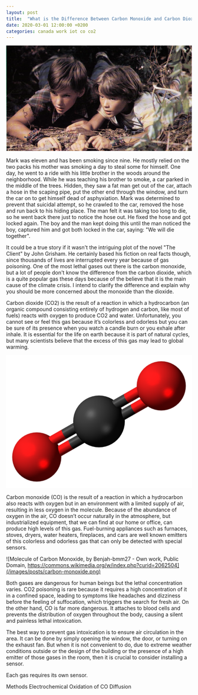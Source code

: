 ```yaml
---
layout: post
title:  "What is the Difference Between Carbon Monoxide and Carbon Dioxide?"
date: 2020-03-01 12:00:00 +0200
categories: canada work iot co co2
---
```


![Mark and his brother in The Client](/images/posts/the-client.png)

Mark was eleven and has been smoking since nine. He mostly relied on the two packs his mother was smoking a day to steal some for himself. One day, he went to a ride with his little brother in the woods around the neighborhood. While he was teaching his brother to smoke, a car parked in the middle of the trees. Hidden, they saw a fat man get out of the car, attach a hose in the scaping pipe, put the other end through the window, and turn the car on to get himself dead of asphyxiation. Mark was determined to prevent that suicidal attempt, so he crawled to the car, removed the hose and run back to his hiding place. The man felt it was taking too long to die, so he went back there just to notice the hose out. He fixed the hose and got locked again. The boy and the man kept doing this until the man noticed the boy, captured him and got both locked in the car, saying: "We will die together".

<!-- more -->

It could be a true story if it wasn't the intriguing plot of the novel "The Client" by John Grisham. He certainly based his fiction on real facts though, since thousands of lives are interrupted every year because of gas poisoning. One of the most lethal gases out there is the carbon monoxide, but a lot of people don't know the difference from the carbon dioxide, which is a quite popular gas these days because of the believe that it is the main cause of the climate crisis. I intend to clarify the difference and explain why you should be more concerned about the monoxide than the dioxide.

Carbon dioxide (CO2) is the result of a reaction in which a hydrocarbon (an organic compound consisting entirely of hydrogen and carbon, like most of fuels) reacts with oxygen to produce CO2 and water. Unfortunately, you cannot see or feel this gas because it’s colorless and odorless but you can be sure of its presence when you watch a candle burn or you exhale after inhale. It is essential for the life on earth because it is part of natural cycles, but many scientists believe that the excess of this gas may lead to global warming.

![Molecule of Carbon Dioxide](/images/posts/carbon-dioxide.png)

Carbon monoxide (CO) is the result of a reaction in which a hydrocarbon also reacts with oxygen but in an environment with a limited supply of air, resulting in less oxygen in the molecule. Because of the abundance of oxygen in the air, CO doesn’t occur naturally in the atmosphere, but industrialized equipment, that we can find at our home or office, can produce high levels of this gas. Fuel-burning appliances such as furnaces, stoves, dryers, water heaters, fireplaces, and cars are well known emitters of this colorless and odorless gas that can only be detected with special sensors.

![Molecule of Carbon Monoxide, by Benjah-bmm27 - Own work, Public Domain, https://commons.wikimedia.org/w/index.php?curid=2062504](/images/posts/carbon-monoxide.png)

Both gases are dangerous for human beings but the lethal concentration varies. CO2 poisoning is rare because it requires a high concentration of it in a confined space, leading to symptoms like headaches and dizziness before the feeling of suffocation, which triggers the search for fresh air. On the other hand, CO is far more dangerous. It attaches to blood cells and prevents the distribution of oxygen throughout the body, causing a silent and painless lethal intoxication.

The best way to prevent gas intoxication is to ensure air circulation in the area. It can be done by simply opening the window, the door, or turning on the exhaust fan. But when it is not convenient to do, due to extreme weather conditions outside or the design of the building or the presence of a high emitter of those gases in the room, then it is crucial to consider installing a sensor.

Each gas requires its own sensor.

Methods Electrochemical Oxidation of CO Diffusion
